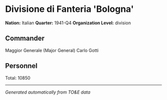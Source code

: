 # Divisione di Fanteria 'Bologna'

**Nation:** Italian
**Quarter:** 1941-Q4
**Organization Level:** division

## Commander

Maggior Generale (Major General) Carlo Gotti

## Personnel

Total: 10850

---
*Generated automatically from TO&E data*
